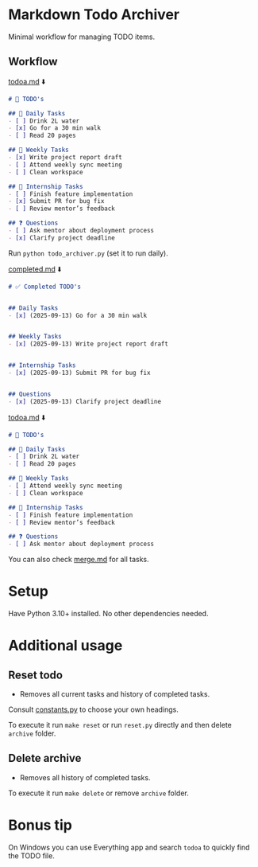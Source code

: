 # Markdown Todo Archiver
Minimal workflow for managing TODO items. 
## Workflow

[todoa.md](todoa.md) ⬇️

```md
# 📆 TODO's

## 🔁 Daily Tasks
- [ ] Drink 2L water  
- [x] Go for a 30 min walk  
- [ ] Read 20 pages  

## 📆 Weekly Tasks
- [x] Write project report draft  
- [ ] Attend weekly sync meeting  
- [ ] Clean workspace  

## 🎯 Internship Tasks
- [ ] Finish feature implementation  
- [x] Submit PR for bug fix  
- [ ] Review mentor’s feedback  

## ❓ Questions
- [ ] Ask mentor about deployment process  
- [x] Clarify project deadline  
```

Run `python todo_archiver.py` (set it to run daily).

[completed.md](completed.md) ⬇️
```md
# ✅ Completed TODO's


## Daily Tasks
- [x] (2025-09-13) Go for a 30 min walk  


## Weekly Tasks
- [x] (2025-09-13) Write project report draft  


## Internship Tasks
- [x] (2025-09-13) Submit PR for bug fix  


## Questions
- [x] (2025-09-13) Clarify project deadline  
```
[todoa.md](todoa.md) ⬇️
```md
# 📆 TODO's

## 🔁 Daily Tasks
- [ ] Drink 2L water  
- [ ] Read 20 pages  

## 📆 Weekly Tasks
- [ ] Attend weekly sync meeting  
- [ ] Clean workspace  

## 🎯 Internship Tasks
- [ ] Finish feature implementation  
- [ ] Review mentor’s feedback  

## ❓ Questions
- [ ] Ask mentor about deployment process  
```

You can also check [merge.md](merge.md) for all tasks.

# Setup
Have Python 3.10+ installed. No other dependencies needed.
# Additional usage
## Reset todo
- Removes all current tasks and history of completed tasks.

Consult [constants.py](constants.py) to choose your own headings.

To execute it run `make reset` or run `reset.py` directly and then delete `archive` folder.

## Delete archive
-  Removes all history of completed tasks.

To execute it run `make delete` or remove `archive` folder.

# Bonus tip
On Windows you can use Everything app and search `todoa` to quickly find the TODO file.